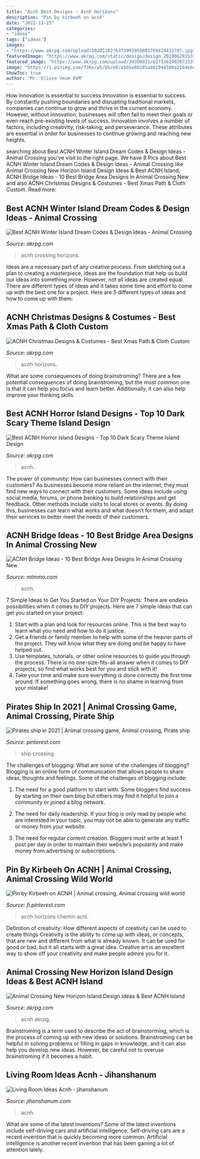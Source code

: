 ```yaml
---
title: "Acnh Best Designs : Acnh Horizons"
description: "Pin by kirbeeh on acnh"
date: "2022-11-25"
categories:
- "ideas"
tags: ["ideas"]
images:
- "https://www.akrpg.com/upload/20201102/6373993956803769424432787.jpg"
featuredImage: "https://www.akrpg.com/static/design/design_20200628153303.png"
featured_image: "https://www.akrpg.com/upload/20200821/6373362492872337221463878.png"
image: "https://i.pinimg.com/736x/a5/b5/e8/a5b5e80285a9819445b0a2144ebcccb5.jpg"
ShowToc: true
author: "Mr. Eliseo Veum DVM"
---
```



How innovation is essential to success
Innovation is essential to success. By constantly pushing boundaries and disrupting traditional markets, companies can continue to grow and thrive in the current economy. However, without innovation, businesses will often fail to meet their goals or even reach pre-existing levels of success. Innovation involves a number of factors, including creativity, risk-taking, and perseverance. These attributes are essential in order for businesses to continue growing and reaching new heights.

	

		
searching about Best ACNH Winter Island Dream Codes &amp; Design Ideas - Animal Crossing you've visit to the right page. We have 8 Pics about Best ACNH Winter Island Dream Codes &amp; Design Ideas - Animal Crossing like Animal Crossing New Horizon Island Design Ideas &amp; Best ACNH Island, ACNH Bridge Ideas - 10 Best Bridge Area Designs In Animal Crossing New and also ACNH Christmas Designs &amp; Costumes - Best Xmas Path &amp; Cloth Custom. Read more:
		
    
## Best ACNH Winter Island Dream Codes &amp; Design Ideas - Animal Crossing

<img loading=lazy src="https://www.akrpg.com/upload/20201116/6374113945652796678414912.jpg" onerror="this.onerror=null;this.src='https://tse4.mm.bing.net/th?id=OIP.oH330Z_Snox2bWWS7VsicwHaEK&amp;pid=15.1';" alt="Best ACNH Winter Island Dream Codes &amp; Design Ideas - Animal Crossing">

_Source: akrpg.com_

>acnh crossing horizons. 

	

Ideas are a necessary part of any creative process. From sketching out a plan to creating a masterpiece, ideas are the foundation that help us build our ideas into something more. However, not all ideas are created equal. There are different types of ideas and it takes some time and effort to come up with the best one for a project. Here are 5 different types of ideas and how to come up with them: 

    
## ACNH Christmas Designs &amp; Costumes - Best Xmas Path &amp; Cloth Custom

<img loading=lazy src="https://www.akrpg.com/upload/20201102/6373993956803769424432787.jpg" onerror="this.onerror=null;this.src='https://tse2.mm.bing.net/th?id=OIP.cXzp5btFvsa6F6ZPhcHA4QHaEK&amp;pid=15.1';" alt="ACNH Christmas Designs &amp; Costumes - Best Xmas Path &amp; Cloth Custom">

_Source: akrpg.com_

>acnh horizons. 

	

What are some consequences of doing brainstroming?
There are a few potential consequences of doing brainstroming, but the most common one is that it can help you focus and learn better. Additionally, it can also help improve your thinking skills.

    
## Best ACNH Horror Island Designs - Top 10 Dark Scary Theme Island Design

<img loading=lazy src="https://www.akrpg.com/upload/20200821/6373362492872337221463878.png" onerror="this.onerror=null;this.src='https://tse2.mm.bing.net/th?id=OIP.ALsWwoMtHz4Ba0BuHPu86QHaEM&amp;pid=15.1';" alt="Best ACNH Horror Island Designs - Top 10 Dark Scary Theme Island Design">

_Source: akrpg.com_

>acnh. 

	

The power of community: How can businesses connect with their customers?
As businesses become more reliant on the internet, they must find new ways to connect with their customers. Some ideas include using social media, forums, or phone banking to build relationships and get feedback. Other methods include visits to local stores or events. By doing this, businesses can learn what works and what doesn’t for them, and adapt their services to better meet the needs of their customers.

    
## ACNH Bridge Ideas - 10 Best Bridge Area Designs In Animal Crossing New

<img loading=lazy src="https://www.mtmmo.com/upload/20210309/6375088723196781264223811.png" onerror="this.onerror=null;this.src='https://tse3.mm.bing.net/th?id=OIP.w1gHROlm-BZE06tZFZznnwHaEK&amp;pid=15.1';" alt="ACNH Bridge Ideas - 10 Best Bridge Area Designs In Animal Crossing New">

_Source: mtmmo.com_

>acnh. 

	

7 Simple Ideas to Get You Started on Your DIY Projects:
There are endless possibilities when it comes to DIY projects. Here are 7 simple ideas that can get you started on your project:
1. Start with a plan and look for resources online. This is the best way to learn what you need and how to do it justice.
2. Get a friends or family member to help with some of the heavier parts of the project. They will know what they are doing and be happy to have helped out.
3. Use templates, tutorials, or other online resources to guide you through the process. There is no one-size-fits-all answer when it comes to DIY projects, so find what works best for you and stick with it!
4. Take your time and make sure everything is done correctly the first time around. If something goes wrong, there is no shame in learning from your mistake!

    
## Pirates Ship In 2021 | Animal Crossing Game, Animal Crossing, Pirate Ship

<img loading=lazy src="https://i.pinimg.com/736x/a5/b5/e8/a5b5e80285a9819445b0a2144ebcccb5.jpg" onerror="this.onerror=null;this.src='https://tse2.mm.bing.net/th?id=OIP.yHeH2KX_KMfycD8q1UFpyQHaEW&amp;pid=15.1';" alt="Pirates ship in 2021 | Animal crossing game, Animal crossing, Pirate ship">

_Source: pinterest.com_

>ship crossing. 

	

The challenges of blogging: What are some of the challenges of blogging?
Blogging is an online form of communication that allows people to share ideas, thoughts and feelings. Some of the challenges of blogging include:
1. The need for a good platform to start with. Some bloggers find success by starting on their own blog but others may find it helpful to join a community or joined a blog network.

2. The need for daily readership. If your blog is only read by people who are interested in your topic, you may not be able to generate any traffic or money from your website.

3. The need for regular content creation. Bloggers must write at least 1 post per day in order to maintain their website’s popularity and make money from advertising or subscriptions.

    
## Pin By Kirbeeh On ACNH | Animal Crossing, Animal Crossing Wild World

<img loading=lazy src="https://i.pinimg.com/736x/a8/cf/8a/a8cf8a031e80ccde12e88534b5bda0dc.jpg" onerror="this.onerror=null;this.src='https://tse3.mm.bing.net/th?id=OIP.VlgZVyNEueIgA-lfFgW7WwHaEW&amp;pid=15.1';" alt="Pin by Kirbeeh on ACNH | Animal crossing, Animal crossing wild world">

_Source: fi.pinterest.com_

>acnh horizons chemin acnl. 

	

Definition of creativity: How different aspects of creativity can be used to create things
Creativity is the ability to come up with ideas, or concepts, that are new and different from what is already known. It can be used for good or bad, but it all starts with a great idea. Creative art is an excellent way to show off your creativity and make people admire you for it.

    
## Animal Crossing New Horizon Island Design Ideas &amp; Best ACNH Island

<img loading=lazy src="https://www.akrpg.com/static/design/design_20200628153303.png" onerror="this.onerror=null;this.src='https://tse4.mm.bing.net/th?id=OIP.BhhKKb7V3ZBPahjadSl_2gHaGD&amp;pid=15.1';" alt="Animal Crossing New Horizon Island Design Ideas &amp; Best ACNH Island">

_Source: akrpg.com_

>acnh akrpg. 

	

Brainstroming is a term used to describe the act of brainstorming, which is the process of coming up with new ideas or solutions. Brainstroming can be helpful in solving problems or filling in gaps in knowledge, and it can also help you develop new ideas. However, be careful not to overuse brainstroming if it becomes a habit.

    
## Living Room Ideas Acnh - Jihanshanum

<img loading=lazy src="https://i1.wp.com/pbs.twimg.com/media/EUI0pubXYAAJdaE.jpg?ssl=1" onerror="this.onerror=null;this.src='https://tse3.mm.bing.net/th?id=OIP.RG8Att3FJwD0CxaATUvDJgHaEK&amp;pid=15.1';" alt="Living Room Ideas Acnh - jihanshanum">

_Source: jihanshanum.com_

>acnh. 

	

What are some of the latest inventions?
Some of the latest inventions include self-driving cars and artificial intelligence. Self-driving cars are a recent invention that is quickly becoming more common. Artificial intelligence is another recent invention that has been gaining a lot of attention lately.

